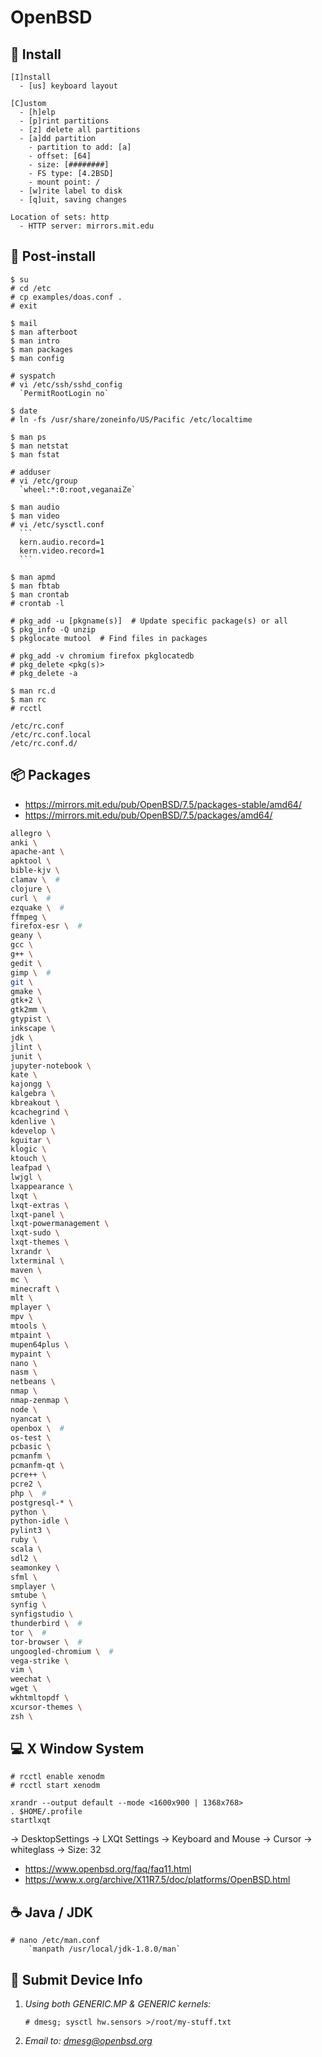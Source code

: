 OpenBSD
=======

💾 Install
----------

```
[I]nstall
  - [us] keyboard layout

[C]ustom
  - [h]elp
  - [p]rint partitions
  - [z] delete all partitions
  - [a]dd partition
    - partition to add: [a]
    - offset: [64]
    - size: [########]
    - FS type: [4.2BSD]
    - mount point: /
  - [w]rite label to disk
  - [q]uit, saving changes

Location of sets: http
  - HTTP server: mirrors.mit.edu
```


🔨 Post-install
---------------

    $ su
    # cd /etc
    # cp examples/doas.conf .
    # exit

    $ mail
    $ man afterboot
    $ man intro
    $ man packages
    $ man config

    # syspatch
    # vi /etc/ssh/sshd_config
      `PermitRootLogin no`
    
    $ date
    # ln -fs /usr/share/zoneinfo/US/Pacific /etc/localtime

    $ man ps
    $ man netstat
    $ man fstat

    # adduser
    # vi /etc/group
      `wheel:*:0:root,veganaiZe`

    $ man audio
    $ man video
    # vi /etc/sysctl.conf
      ```
      kern.audio.record=1
      kern.video.record=1
      ```

    $ man apmd
    $ man fbtab
    $ man crontab
    # crontab -l

    # pkg_add -u [pkgname(s)]  # Update specific package(s) or all
    $ pkg_info -Q unzip
    $ pkglocate mutool  # Find files in packages

    # pkg_add -v chromium firefox pkglocatedb
    # pkg_delete <pkg(s)>
    # pkg_delete -a

    $ man rc.d
    $ man rc
    # rcctl 

    /etc/rc.conf
    /etc/rc.conf.local
    /etc/rc.conf.d/


📦 Packages
-----------

* https://mirrors.mit.edu/pub/OpenBSD/7.5/packages-stable/amd64/
* https://mirrors.mit.edu/pub/OpenBSD/7.5/packages/amd64/

```sh
allegro \
anki \
apache-ant \
apktool \
bible-kjv \
clamav \  #
clojure \
curl \  #
ezquake \  #
ffmpeg \
firefox-esr \  #
geany \
gcc \
g++ \
gedit \
gimp \  #
git \
gmake \
gtk+2 \
gtk2mm \
gtypist \
inkscape \
jdk \
jlint \
junit \
jupyter-notebook \
kate \
kajongg \
kalgebra \
kbreakout \
kcachegrind \
kdenlive \
kdevelop \
kguitar \
klogic \
ktouch \
leafpad \
lwjgl \
lxappearance \
lxqt \
lxqt-extras \
lxqt-panel \
lxqt-powermanagement \
lxqt-sudo \
lxqt-themes \
lxrandr \
lxterminal \
maven \
mc \
minecraft \
mlt \
mplayer \
mpv \
mtools \
mtpaint \
mupen64plus \
mypaint \
nano \
nasm \
netbeans \
nmap \
nmap-zenmap \
node \
nyancat \
openbox \  #
os-test \
pcbasic \
pcmanfm \
pcmanfm-qt \
pcre++ \
pcre2 \
php \  #
postgresql-* \
python \
python-idle \
pylint3 \
ruby \
scala \
sdl2 \
seamonkey \
sfml \
smplayer \
smtube \
synfig \
synfigstudio \
thunderbird \  #
tor \  #
tor-browser \  #
ungoogled-chromium \  #
vega-strike \
vim \
weechat \
wget \
wkhtmltopdf \
xcursor-themes \
zsh \
```


💻 X Window System
------------------

    # rcctl enable xenodm
    # rcctl start xenodm

    xrandr --output default --mode <1600x900 | 1368x768>
    . $HOME/.profile
    startlxqt

-> DesktopSettings
  -> LXQt Settings
    -> Keyboard and Mouse
      -> Cursor
        -> whiteglass
        -> Size: 32

* https://www.openbsd.org/faq/faq11.html
* https://www.x.org/archive/X11R7.5/doc/platforms/OpenBSD.html


☕ Java / JDK
-------------

```
# nano /etc/man.conf
    `manpath /usr/local/jdk-1.8.0/man`
```


📨 Submit Device Info
---------------------

1. _Using both GENERIC.MP & GENERIC kernels:_

       # dmesg; sysctl hw.sensors >/root/my-stuff.txt

3. _Email to: <dmesg@openbsd.org>_
